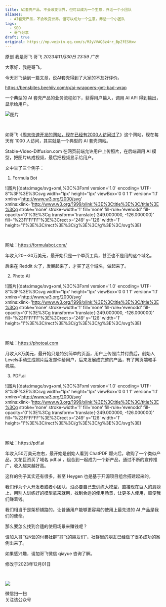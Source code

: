 ```yaml
---
title: AI套壳产品，不会改变世界，但可以成为一个生意，养活一个小团队
aliases:
  - AI套壳产品，不会改变世界，但可以成为一个生意，养活一个小团队
tags:
  - SEO
  - 哥飞分享
draft: true
original: https://mp.weixin.qq.com/s/MJyVVAQ8z4rr_BpZfESHxw
---
```



原创 我是哥飞 哥飞 _2023年11月30日 23:59_ _广东_

大家好，我是哥飞。

  

今天哥飞读到一篇文章，说AI套壳得到了大家的不友好评价。

  

https://bensbites.beehiiv.com/p/ai-wrappers-get-bad-wrap

  

一个典型的 AI 套壳产品的业务流程如下，获得用户输入，调用 AI API 得到输出，显示给用户。

  

![图片](https://mmbiz.qpic.cn/sz_mmbiz_png/LBrX00GQeict2B8MiaicGDGDicSVK5brZUib18ZXELVuwxDic07wVsmcevhQxCshOq6tuZ8aUmwibUyTDMbBMGTwxD3icQ/640?wx_fmt=png&tp=webp&wxfrom=5&wx_lazy=1&wx_co=1)

​

  

如哥飞《[周末快速开发的网站，现在已经有2000人访问过了](https://mp.weixin.qq.com/s?__biz=MjM5OTIzMzYyMA==&mid=2650081337&idx=1&sn=2ad9ffc34c3dcd70eb77c7280997ffdd&scene=21#wechat_redirect)》这个网站，现在每天有 1000 人访问，其实就是一个典型的 AI 套壳网站。  

  

Stable-Video-Diffusion.com 在网页前端允许用户上传照片，在后端调用 AI 模型，把图片转成视频，最后把视频显示给用户。

  

文中举了三个例子：

  

1. Formula Bot

![图片](data:image/svg+xml,%3C%3Fxml version='1.0' encoding='UTF-8'%3F%3E%3Csvg width='1px' height='1px' viewBox='0 0 1 1' version='1.1' xmlns='http://www.w3.org/2000/svg' xmlns:xlink='http://www.w3.org/1999/xlink'%3E%3Ctitle%3E%3C/title%3E%3Cg stroke='none' stroke-width='1' fill='none' fill-rule='evenodd' fill-opacity='0'%3E%3Cg transform='translate(-249.000000, -126.000000)' fill='%23FFFFFF'%3E%3Crect x='249' y='126' width='1' height='1'%3E%3C/rect%3E%3C/g%3E%3C/g%3E%3C/svg%3E)

​

  

网址：https://formulabot.com/

  

年收入20～30万美元，最开始只是一个单页工具，甚至也不是用的这个域名。

后来在 Reddit 火了，发展起来了，才买了这个域名，做起来了。

  

  

2. Photo AI

![图片](data:image/svg+xml,%3C%3Fxml version='1.0' encoding='UTF-8'%3F%3E%3Csvg width='1px' height='1px' viewBox='0 0 1 1' version='1.1' xmlns='http://www.w3.org/2000/svg' xmlns:xlink='http://www.w3.org/1999/xlink'%3E%3Ctitle%3E%3C/title%3E%3Cg stroke='none' stroke-width='1' fill='none' fill-rule='evenodd' fill-opacity='0'%3E%3Cg transform='translate(-249.000000, -126.000000)' fill='%23FFFFFF'%3E%3Crect x='249' y='126' width='1' height='1'%3E%3C/rect%3E%3C/g%3E%3C/g%3E%3C/svg%3E)

​

网址：https://photoai.com

  

月收入8万美元，最开始只是特别简单的页面，用户上传照片并付费后，创始人Levels手动生成照片后发邮件给用户，后来发展成完整的产品，有了网页端和手机端。

  

3. PDF.ai 

![图片](data:image/svg+xml,%3C%3Fxml version='1.0' encoding='UTF-8'%3F%3E%3Csvg width='1px' height='1px' viewBox='0 0 1 1' version='1.1' xmlns='http://www.w3.org/2000/svg' xmlns:xlink='http://www.w3.org/1999/xlink'%3E%3Ctitle%3E%3C/title%3E%3Cg stroke='none' stroke-width='1' fill='none' fill-rule='evenodd' fill-opacity='0'%3E%3Cg transform='translate(-249.000000, -126.000000)' fill='%23FFFFFF'%3E%3Crect x='249' y='126' width='1' height='1'%3E%3C/rect%3E%3C/g%3E%3C/g%3E%3C/svg%3E)

​

网址：https://pdf.ai

  

年收入50万美元左右，最开始是创始人看到 ChatPDF 爆火后，收购了一个类似产品，又花巨资买了域名 pdf.ai ，组合到一起成为一个新产品，通过不断的宣传推广，收入越来越好高。

  

这样的例子其实还有很多，甚至 Heygen 也是基于开源项目组合搭建起来的。

  

我们作为个人开发者或者小团队，没必要自己去训练大模型，直接现在巨人的肩膀上，用别人训练好的模型拿来就用，找到合适的使用场景，让更多人使用，顺便我们赚着钱。

  

我们相当于是架桥铺路的，让普通用户能够更容易的使用上最先进的 AI 产品是我们的使命。

  

那么要怎么找到合适的使用场景来赚钱呢？

  

请加入哥飞运营的付费社群“哥飞的朋友们”，社群里的朋友已经做了很多成功的案例出来了。

  

如果感兴趣，请加哥飞微信 qiayue 咨询了解。

修改于2023年12月01日

​

![](https://mp.weixin.qq.com/mp/qrcode?scene=10000004&size=102&__biz=MjM5OTIzMzYyMA==&mid=2650081343&idx=1&sn=27991503417950d0b106872ce0b91239&send_time=)

微信扫一扫  
关注该公众号